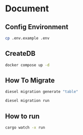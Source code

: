 # Document

## Config Environment

```bash
cp .env.example .env
```

## CreateDB

```bash
docker compose up -d
```

## How To Migrate

```bash
diesel migration generate "table"
```

```bash
diesel migration run
```

## How to run

```bash
cargo watch -x run
```
